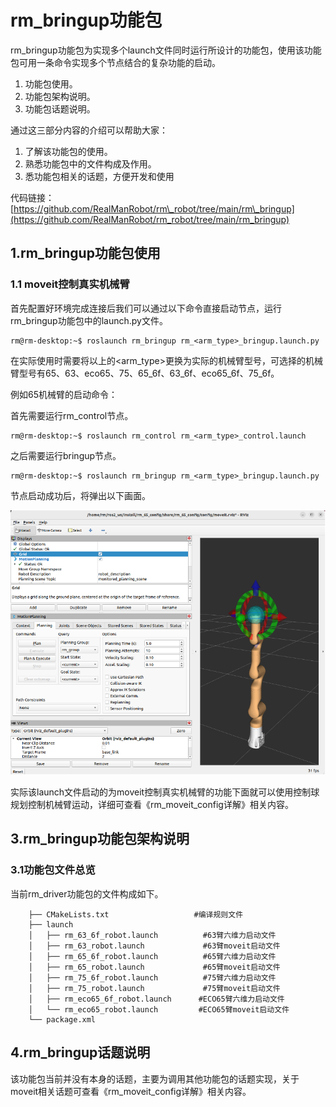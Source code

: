 # rm\_bringup功能包

rm\_bringup功能包为实现多个launch文件同时运行所设计的功能包，使用该功能包可用一条命令实现多个节点结合的复杂功能的启动。

1. 功能包使用。
2. 功能包架构说明。
3. 功能包话题说明。

通过这三部分内容的介绍可以帮助大家：

1. 了解该功能包的使用。
2. 熟悉功能包中的文件构成及作用。
3. 悉功能包相关的话题，方便开发和使用

代码链接：[https://github.com/RealManRobot/rm\_robot/tree/main/rm\_bringup](https://github.com/RealManRobot/rm_robot/tree/main/rm_bringup)

## 1.rm_bringup功能包使用

### 1.1 moveit控制真实机械臂

首先配置好环境完成连接后我们可以通过以下命令直接启动节点，运行rm_bringup功能包中的launch.py文件。

```ros
rm@rm-desktop:~$ roslaunch rm_bringup rm_<arm_type>_bringup.launch.py
```

在实际使用时需要将以上的<arm_type>更换为实际的机械臂型号，可选择的机械臂型号有65、63、eco65、75、65_6f、63_6f、eco65_6f、75_6f。

例如65机械臂的启动命令：

首先需要运行rm_control节点。

```ros
rm@rm-desktop:~$ roslaunch rm_control rm_<arm_type>_control.launch
```

之后需要运行bringup节点。

```ros
rm@rm-desktop:~$ roslaunch rm_bringup rm_<arm_type>_bringup.launch.py
```

节点启动成功后，将弹出以下画面。

![alt text](image.png)

实际该launch文件启动的为moveit控制真实机械臂的功能下面就可以使用控制球规划控制机械臂运动，详细可查看《rm\_moveit\_config详解》相关内容。

## 3.rm\_bringup功能包架构说明

### 3.1功能包文件总览

当前rm\_driver功能包的文件构成如下。

```
    ├── CMakeLists.txt                   #编译规则文件
    ├── launch
    │   ├── rm_63_6f_robot.launch          #63臂六维力启动文件
    │   ├── rm_63_robot.launch             #63臂moveit启动文件
    │   ├── rm_65_6f_robot.launch          #65臂六维力启动文件
    │   ├── rm_65_robot.launch             #65臂moveit启动文件
    │   ├── rm_75_6f_robot.launch          #75臂六维力启动文件
    │   ├── rm_75_robot.launch             #75臂moveit启动文件
    │   ├── rm_eco65_6f_robot.launch      #ECO65臂六维力启动文件
    │   └── rm_eco65_robot.launch         #ECO65臂moveit启动文件
    └── package.xml
```

## 4.rm\_bringup话题说明

该功能包当前并没有本身的话题，主要为调用其他功能包的话题实现，关于moveit相关话题可查看《rm\_moveit\_config详解》相关内容。